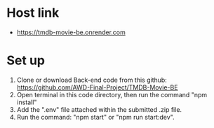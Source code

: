 # Host link
- https://tmdb-movie-be.onrender.com

# Set up
1. Clone or download Back-end code from this github: https://github.com/AWD-Final-Project/TMDB-Movie-BE
2. Open terminal in this code directory, then run the command "npm install"
3. Add the ".env" file attached within the submitted .zip file.
4. Run the command: "npm start" or "npm run start:dev".